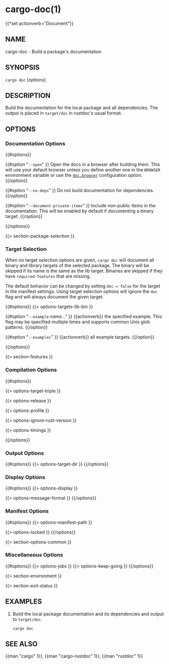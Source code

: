 # cargo-doc(1)
{{*set actionverb="Document"}}

## NAME

cargo-doc - Build a package's documentation

## SYNOPSIS

`cargo doc` [_options_]

## DESCRIPTION

Build the documentation for the local package and all dependencies. The output
is placed in `target/doc` in rustdoc's usual format.

## OPTIONS

### Documentation Options

{{#options}}

{{#option "`--open`" }}
Open the docs in a browser after building them. This will use your default
browser unless you define another one in the `BROWSER` environment variable
or use the [`doc.browser`](../reference/config.html#docbrowser) configuration
option.
{{/option}}

{{#option "`--no-deps`" }}
Do not build documentation for dependencies.
{{/option}}

{{#option "`--document-private-items`" }}
Include non-public items in the documentation. This will be enabled by default if documenting a binary target.
{{/option}}

{{/options}}

{{> section-package-selection }}

### Target Selection

When no target selection options are given, `cargo doc` will document all
binary and library targets of the selected package. The binary will be skipped
if its name is the same as the lib target. Binaries are skipped if they have
`required-features` that are missing.

The default behavior can be changed by setting `doc = false` for the target in
the manifest settings. Using target selection options will ignore the `doc`
flag and will always document the given target.

{{#options}}
{{> options-targets-lib-bin }}

{{#option "`--example` _name_..." }}
{{actionverb}} the specified example. This flag may be specified multiple times
and supports common Unix glob patterns.
{{/option}}

{{#option "`--examples`" }}
{{actionverb}} all example targets.
{{/option}}

{{/options}}

{{> section-features }}

### Compilation Options

{{#options}}

{{> options-target-triple }}

{{> options-release }}

{{> options-profile }}

{{> options-ignore-rust-version }}

{{> options-timings }}

{{/options}}

### Output Options

{{#options}}
{{> options-target-dir }}
{{/options}}

### Display Options

{{#options}}
{{> options-display }}

{{> options-message-format }}
{{/options}}

### Manifest Options

{{#options}}
{{> options-manifest-path }}

{{> options-locked }}
{{/options}}

{{> section-options-common }}

### Miscellaneous Options

{{#options}}
{{> options-jobs }}
{{> options-keep-going }}
{{/options}}

{{> section-environment }}

{{> section-exit-status }}

## EXAMPLES

1. Build the local package documentation and its dependencies and output to
   `target/doc`.

       cargo doc

## SEE ALSO
{{man "cargo" 1}}, {{man "cargo-rustdoc" 1}}, {{man "rustdoc" 1}}
